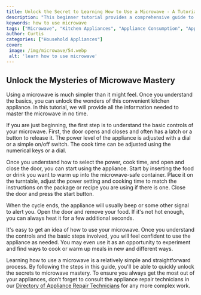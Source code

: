 ```yaml
---
title: Unlock the Secret to Learning How to Use a Microwave - A Tutorial for Beginners
description: "This beginner tutorial provides a comprehensive guide to using a microwave From setting up to cleaning and maintenance you will soon be a microwave expert"
keywords: how to use microwave
tags: ["Microwave", "Kitchen Appliances", "Appliance Consumption", "Appliance Guide"]
author: Curtis
categories: ["Household Appliances"]
cover: 
 image: /img/microwave/54.webp
 alt: 'learn how to use microwave'
---
```

## Unlock the Mysteries of Microwave Mastery
Using a microwave is much simpler than it might feel. Once you understand the basics, you can unlock the wonders of this convenient kitchen appliance. In this tutorial, we will provide all the information needed to master the microwave in no time.

If you are just beginning, the first step is to understand the basic controls of your microwave. First, the door opens and closes and often has a latch or a button to release it. The power level of the appliance is adjusted with a dial or a simple on/off switch. The cook time can be adjusted using the numerical keys or a dial.

Once you understand how to select the power, cook time, and open and close the door, you can start using the appliance. Start by inserting the food or drink you want to warm up into the microwave-safe container. Place it on the turntable, adjust the power setting and cooking time to match the instructions on the package or recipe you are using if there is one. Close the door and press the start button.

When the cycle ends, the appliance will usually beep or some other signal to alert you. Open the door and remove your food. If it's not hot enough, you can always heat it for a few additional seconds.

It's easy to get an idea of how to use your microwave. Once you understand the controls and the basic steps involved, you will feel confident to use the appliance as needed. You may even use it as an opportunity to experiment and find ways to cook or warm up meals in new and different ways.

Learning how to use a microwave is a relatively simple and straightforward process. By following the steps in this guide, you'll be able to quickly unlock the secrets to microwave mastery. To ensure you always get the most out of your appliances, don’t forget to consult the appliance repair technicians in our [Directory of Appliance Repair Technicians](./pages/appliance-repair-technicians) for any more complex work.
